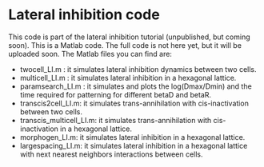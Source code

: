 Lateral inhibition code
=======================

This code is part of the lateral inhibition tutorial (unpublished, but coming soon). This is a Matlab code. The full code is not here yet, but it will be uploaded soon. The Matlab files you can find are:

- twocell_LI.m : it simulates lateral inhibition dynamics between two cells.
- multicell_LI.m : it simulates lateral inhibition in a hexagonal lattice. 
- paramsearch_LI.m : it simulates and plots the log(Dmax/Dmin) and the time required for patterning for different betaD and betaR.
- transcis2cell_LI.m: it simulates trans-annihilation with cis-inactivation between two cells.
- transcis_multicell_LI.m: it simulates trans-annihilation with cis-inactivation in a hexagonal lattice.
- morphogen_LI.m:  it simulates lateral inhibition in a hexagonal lattice.
- largespacing_LI.m: it simulates lateral inhibition in a hexagonal lattice with  next nearest neighbors interactions between cells.



